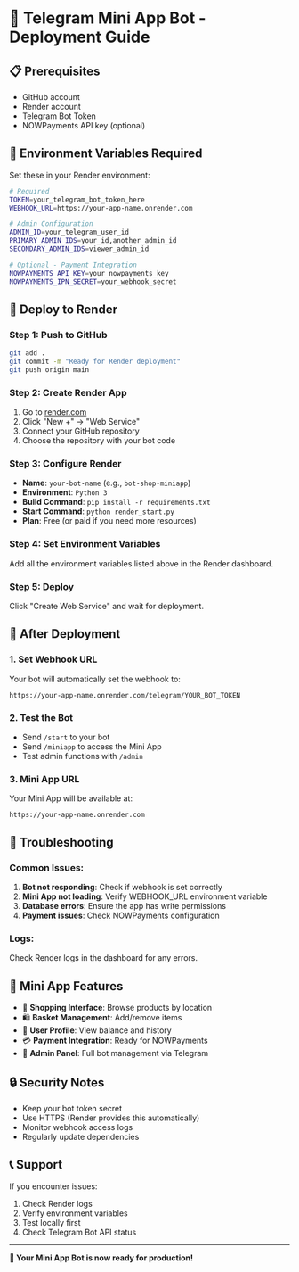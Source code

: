 # 🚀 Telegram Mini App Bot - Deployment Guide

## 📋 Prerequisites
- GitHub account
- Render account
- Telegram Bot Token
- NOWPayments API key (optional)

## 🔧 Environment Variables Required

Set these in your Render environment:

```bash
# Required
TOKEN=your_telegram_bot_token_here
WEBHOOK_URL=https://your-app-name.onrender.com

# Admin Configuration
ADMIN_ID=your_telegram_user_id
PRIMARY_ADMIN_IDS=your_id,another_admin_id
SECONDARY_ADMIN_IDS=viewer_admin_id

# Optional - Payment Integration
NOWPAYMENTS_API_KEY=your_nowpayments_key
NOWPAYMENTS_IPN_SECRET=your_webhook_secret
```

## 🚀 Deploy to Render

### Step 1: Push to GitHub
```bash
git add .
git commit -m "Ready for Render deployment"
git push origin main
```

### Step 2: Create Render App
1. Go to [render.com](https://render.com)
2. Click "New +" → "Web Service"
3. Connect your GitHub repository
4. Choose the repository with your bot code

### Step 3: Configure Render
- **Name**: `your-bot-name` (e.g., `bot-shop-miniapp`)
- **Environment**: `Python 3`
- **Build Command**: `pip install -r requirements.txt`
- **Start Command**: `python render_start.py`
- **Plan**: Free (or paid if you need more resources)

### Step 4: Set Environment Variables
Add all the environment variables listed above in the Render dashboard.

### Step 5: Deploy
Click "Create Web Service" and wait for deployment.

## 🔗 After Deployment

### 1. Set Webhook URL
Your bot will automatically set the webhook to:
```
https://your-app-name.onrender.com/telegram/YOUR_BOT_TOKEN
```

### 2. Test the Bot
- Send `/start` to your bot
- Send `/miniapp` to access the Mini App
- Test admin functions with `/admin`

### 3. Mini App URL
Your Mini App will be available at:
```
https://your-app-name.onrender.com
```

## 🐛 Troubleshooting

### Common Issues:

1. **Bot not responding**: Check if webhook is set correctly
2. **Mini App not loading**: Verify WEBHOOK_URL environment variable
3. **Database errors**: Ensure the app has write permissions
4. **Payment issues**: Check NOWPayments configuration

### Logs:
Check Render logs in the dashboard for any errors.

## 📱 Mini App Features

- 🛒 **Shopping Interface**: Browse products by location
- 🛍️ **Basket Management**: Add/remove items
- 👤 **User Profile**: View balance and history
- 💳 **Payment Integration**: Ready for NOWPayments
- 🔧 **Admin Panel**: Full bot management via Telegram

## 🔒 Security Notes

- Keep your bot token secret
- Use HTTPS (Render provides this automatically)
- Monitor webhook access logs
- Regularly update dependencies

## 📞 Support

If you encounter issues:
1. Check Render logs
2. Verify environment variables
3. Test locally first
4. Check Telegram Bot API status

---

**🎉 Your Mini App Bot is now ready for production!**

